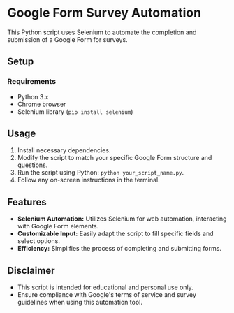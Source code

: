 # Google Form Survey Automation

This Python script uses Selenium to automate the completion and submission of a Google Form for surveys.

## Setup

### Requirements
- Python 3.x
- Chrome browser
- Selenium library (`pip install selenium`)

## Usage

1. Install necessary dependencies.
2. Modify the script to match your specific Google Form structure and questions.
3. Run the script using Python: `python your_script_name.py`.
4. Follow any on-screen instructions in the terminal.

## Features

- **Selenium Automation:** Utilizes Selenium for web automation, interacting with Google Form elements.
- **Customizable Input:** Easily adapt the script to fill specific fields and select options.
- **Efficiency:** Simplifies the process of completing and submitting forms.

## Disclaimer

- This script is intended for educational and personal use only.
- Ensure compliance with Google's terms of service and survey guidelines when using this automation tool.

